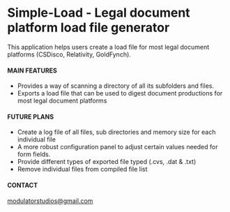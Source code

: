 # Simple-Load - Legal document platform load file generator

This application helps users create a load file for most legal document platforms (CSDisco, Relativity, GoldFynch).  

#### MAIN FEATURES
- Provides a way of scanning a directory of all its subfolders and files.
- Exports a load file that can be used to digest document productions for most legal document platforms
 

#### FUTURE PLANS
- Create a log file of all files, sub directories and memory size for each individual file
- A more robust configuration panel to adjust certain values needed for form fields.
- Provide different types of exported file typed (.cvs, .dat & .txt)
- Remove individual files from compiled file list

#### CONTACT
modulatorstudios@gmail.com
 

 

 
